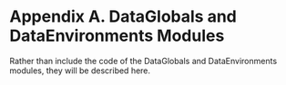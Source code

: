 # Appendix A.  DataGlobals and DataEnvironments Modules

Rather than include the code of the DataGlobals and DataEnvironments modules, they will be described here.